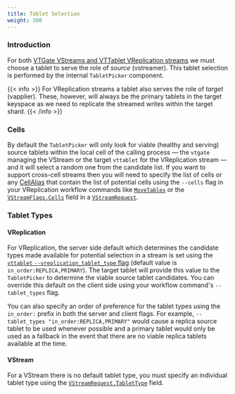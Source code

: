 ```yaml
---
title: Tablet Selection
weight: 300
---
```


### Introduction

For both [VTGate VStreams and VTTablet VReplication streams](../../../concepts/vstream/) we must choose a tablet to serve the role of *source* (vstreamer). This
tablet selection is performed by the internal `TabletPicker` component. 

{{< info >}}
For VReplication streams a tablet also serves the role of *target* (vapplier). These, however, will always be the primary tablets in the target keyspace as we
need to replicate the streamed writes within the target shard.
{{< /info >}}

### Cells

By default the `TabletPicker` will only look for viable (healthy and serving) source tablets within the local cell of the calling process — the `vtgate`
managing the VStream or the target `vttablet` for the VReplication stream — and it will select a random one from the candidate list. If you want to support
cross-cell streams then you will need to specify the list of cells or any [CellAlias](https://vitess.io/docs/reference/programs/vtctl/cell-aliases/) that
contain the list of potential cells using the `--cells` flag in your VReplication workflow commands like [`MoveTables`](../movetables/) or the
[`VStreamFlags.Cells`](https://pkg.go.dev/vitess.io/vitess/go/vt/proto/vtgate#VStreamFlags) field in a
[`VStreamRequest`](https://pkg.go.dev/vitess.io/vitess/go/vt/proto/vtgate#VStreamRequest).

### Tablet Types

#### VReplication
For VReplication, the server side default which determines the candidate types made available for potential selection in a stream is set using the
[`vttablet` `--vreplication_tablet_type` flag](../flags/#vreplication_tablet_type) (default value is `in_order:REPLICA,PRIMARY`). The target tablet will
provide this value to the `TabletPicker` to determine the viable source tablet candidates. You can override this default on the client side using your
workflow command's `--tablet_types` flag.

You can also specify an order of preference for the tablet types using the `in_order:` prefix in both the server and client flags. For example,
`--tablet_types "in_order:REPLICA,PRIMARY"` would cause a replica source tablet to be used whenever possible and a primary tablet would only be used as
a fallback in the event that there are no viable replica tablets available at the time.

#### VStream
For a VStream there is no default tablet type, you must specify an individual tablet type using the
[`VStreamRequest.TabletType`](https://pkg.go.dev/vitess.io/vitess/go/vt/proto/vtgate#VStreamRequest) field.
